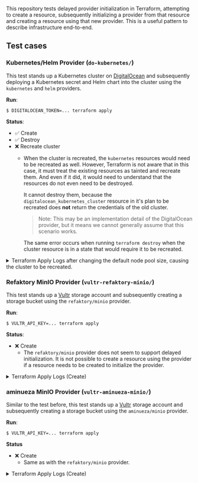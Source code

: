 
  [DigitalOcean]: digitalocean.com/
  [Vultr]: vultr.com/

This repository tests delayed provider initialization in Terraform, attempting to create a resource, subsequently
initializing a provider from that resource and creating a resource using that new provider. This is a useful pattern
to describe infrastructure end-to-end.

## Test cases

### Kubernetes/Helm Provider (`do-kubernetes/`)

This test stands up a Kubernetes cluster on [DigitalOcean][] and subsequently deploying a Kubernetes secret and
Helm chart into the cluster using the `kubernetes` and `helm` providers.

__Run__:

    $ DIGITALOCEAN_TOKEN=... terraform apply

__Status__:

* ✅ Create
* ✅ Destroy
* ❌ Recreate cluster
    * When the cluster is recreated, the `kubernetes` resources would need to be recreated as well. However, Terraform
      is not aware that in this case, it must treat the existing resources as tainted and recreate them. And even if
      it did, it would need to understand that the resources do not even need to be destroyed.

      It cannot destroy them, because the `digitalocean_kubernetes_cluster` resource in it's plan to be recreated does
      __not__ return the credentials of the old cluster. 

      > Note: This may be an implementation detail of the DigitalOcean provider, but it means we cannot generally
      > assume that this scenario works.

      The same error occurs when running `terraform destroy` when the cluster resource is in a state that would require
      it to be recreated.

<details><summary>Terraform Apply Logs after changing the default node pool size, causing the cluster to be recreated.</summary>

<pre>
> DIGITALOCEAN_TOKEN=... terraform apply 
digitalocean_kubernetes_cluster.main: Refreshing state... [id=25abff0c-ee6d-452c-95dd-db7c5cb2330a]
helm_release.ingress_nginx: Refreshing state... [id=ingress-nginx]
kubernetes_secret.test: Refreshing state... [id=default/test]

Terraform used the selected providers to generate the following execution plan. Resource actions are indicated with the following symbols:
-/+ destroy and then create replacement

Terraform planned the following actions, but then encountered a problem:

  # digitalocean_kubernetes_cluster.main must be replaced
-/+ resource "digitalocean_kubernetes_cluster" "main" {
      - auto_upgrade         = false -> null
      ~ cluster_subnet       = "10.244.0.0/16" -> (known after apply)
      ~ created_at           = "2023-04-29 12:35:47 +0000 UTC" -> (known after apply)
      ~ endpoint             = "https://25abff0c-ee6d-452c-95dd-db7c5cb2330a.k8s.ondigitalocean.com" -> (known after apply)
      ~ id                   = "25abff0c-ee6d-452c-95dd-db7c5cb2330a" -> (known after apply)
      + ipv4_address         = (known after apply)
      ~ kube_config          = (sensitive value)
        name                 = "do-kubernetes"
      ~ service_subnet       = "10.245.0.0/16" -> (known after apply)
      ~ status               = "running" -> (known after apply)
      - tags                 = [] -> null
      ~ updated_at           = "2023-04-29 12:45:31 +0000 UTC" -> (known after apply)
      ~ urn                  = "do:kubernetes:25abff0c-ee6d-452c-95dd-db7c5cb2330a" -> (known after apply)
      ~ vpc_uuid             = "c9d34c7b-7592-4d89-9ab8-317241c5aa87" -> (known after apply)
        # (5 unchanged attributes hidden)

      - maintenance_policy {
          - day        = "any" -> null
          - duration   = "4h0m0s" -> null
          - start_time = "23:00" -> null
        }

      ~ node_pool {
          ~ actual_node_count = 1 -> (known after apply)
          ~ id                = "2f9497ba-4ef2-4acc-85c2-c24c6222a4cb" -> (known after apply)
          - labels            = {} -> null
          - max_nodes         = 0 -> null
          - min_nodes         = 0 -> null
            name              = "default"
          ~ nodes             = [
              - {
                  - created_at = "2023-04-29 12:35:47 +0000 UTC"
                  - droplet_id = "352948881"
                  - id         = "ed1b2af4-78fd-4a84-94b4-eabd4a8bf66e"
                  - name       = "default-f729x"
                  - status     = "running"
                  - updated_at = "2023-04-29 12:37:57 +0000 UTC"
                },
            ] -> (known after apply)
          ~ size              = "s-2vcpu-2gb" -> "s-4vcpu-2gb" # forces replacement
          - tags              = [] -> null
            # (2 unchanged attributes hidden)
        }
    }

Plan: 1 to add, 0 to change, 1 to destroy.
╷
│ Error: Get "http://localhost/api/v1/namespaces/default/secrets/test": dial tcp [::1]:80: connect: connection refused
│ 
│   with kubernetes_secret.test,
│   on main.tf line 34, in resource "kubernetes_secret" "test":
│   34: resource "kubernetes_secret" "test" {
│ 
╵
╷
│ Error: Kubernetes cluster unreachable: invalid configuration: no configuration has been provided, try setting KUBERNETES_MASTER environment variable
│ 
│   with helm_release.ingress_nginx,
│   on main.tf line 44, in resource "helm_release" "ingress_nginx":
│   44: resource "helm_release" "ingress_nginx" {
│ 
╵
</pre>
</details>

### Refaktory MinIO Provider (`vultr-refaktory-minio/`)

This test stands up a [Vultr][] storage account and subsequently creating a storage bucket using the `refaktory/minio`
provider.

__Run__:

    $ VULTR_API_KEY=... terraform apply

__Status__:

* ❌ Create
    * The `refaktory/minio` provider does not seem to support delayed initialization. It is not possible to create a
        resource using the provider if a resource needs to be created to initialize the provider.

<details><summary>Terraform Apply Logs (Create)</summary>

<pre>
> VULTR_API_KEY=... terraform apply
data.vultr_object_storage_cluster.ams: Reading...
data.vultr_object_storage_cluster.ams: Read complete after 1s

Terraform used the selected providers to generate the following execution plan. Resource actions are indicated with the following symbols:
  + create

Terraform planned the following actions, but then encountered a problem:

  # vultr_object_storage.main will be created
  + resource "vultr_object_storage" "main" {
      + cluster_id    = 6
      + date_created  = (known after apply)
      + id            = (known after apply)
      + label         = "test-storage"
      + location      = (known after apply)
      + region        = (known after apply)
      + s3_access_key = (sensitive value)
      + s3_hostname   = (known after apply)
      + s3_secret_key = (sensitive value)
      + status        = (known after apply)
    }

Plan: 1 to add, 0 to change, 0 to destroy.
╷
│ Error: Endpoint:  does not follow ip address or domain name standards.
│ 
│   with provider["registry.terraform.io/refaktory/minio"],
│   on main.tf line 25, in provider "minio":
│   25: provider "minio" {
│ 
╵
</pre>
</details>

### aminueza MinIO Provider (`vultr-aminueza-minio/`)

Similar to the test before, this test stands up a [Vultr][] storage account and subsequently creating a storage
bucket using the `aminueza/minio` provider.

__Run__:

    $ VULTR_API_KEY=... terraform apply

__Status__

* ❌ Create
    * Same as with the `refaktory/minio` provider.

<details><summary>Terraform Apply Logs (Create)</summary>

<pre>
> VULTR_API_KEY=... terraform apply
data.vultr_object_storage_cluster.ams: Reading...
data.vultr_object_storage_cluster.ams: Read complete after 0s

Terraform used the selected providers to generate the following execution plan. Resource actions are indicated with the following symbols:
  + create

Terraform planned the following actions, but then encountered a problem:

  # vultr_object_storage.main will be created
  + resource "vultr_object_storage" "main" {
      + cluster_id    = 6
      + date_created  = (known after apply)
      + id            = (known after apply)
      + label         = "test-storage"
      + location      = (known after apply)
      + region        = (known after apply)
      + s3_access_key = (sensitive value)
      + s3_hostname   = (known after apply)
      + s3_secret_key = (sensitive value)
      + status        = (known after apply)
    }

Plan: 1 to add, 0 to change, 0 to destroy.
╷
│ Error: [FATAL] client creation failed (client): Endpoint:  does not follow ip address or domain name standards.
│ 
│   with provider["registry.terraform.io/aminueza/minio"],
│   on main.tf line 25, in provider "minio":
│   25: provider "minio" {
│ 
╵
</pre>
</details>
